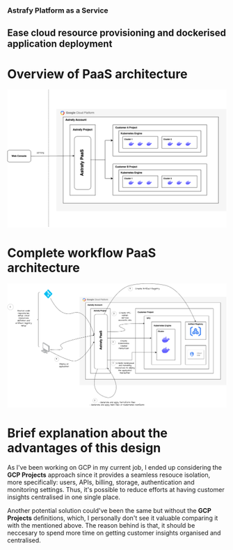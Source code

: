 ### Astrafy Platform as a Service

## Ease cloud resource provisioning and dockerised application deployment


# Overview of PaaS architecture

![Diagram](diagrams/paas-astrafy-overview.drawio.png)


# Complete workflow PaaS architecture

![Diagram](diagrams/paas-astrafy-provisioning.drawio.png)



# Brief explanation about the advantages of this design

As I've been working on GCP in my current job, I ended up considering the **GCP Projects** approach since it provides a seamless resouce isolation, more specifically: users, APIs, billing, storage, authentication and monitoring settings. Thus, it's possible to reduce efforts at having customer insights centralised in one single place.

Another potential solution could've been the same but without the **GCP Projects** definitions, which, I personally don't see it valuable comparing it with the mentioned above. The reason behind is that, it should be neccesary to spend more time on getting customer insights organised and centralised.